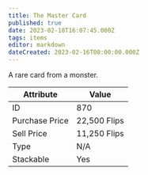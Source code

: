 ```yaml
---
title: The Master Card
published: true
date: 2023-02-18T16:07:45.000Z
tags: items
editor: markdown
dateCreated: 2023-02-16T00:00:00.000Z
---
```


A rare card from a monster.

|Attribute|Value|
|-|-|
|ID|870|
|Purchase Price|22,500 Flips|
|Sell Price|11,250 Flips|
|Type|N/A|
|Stackable|Yes|

